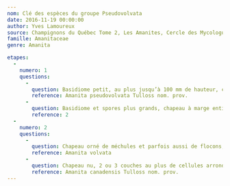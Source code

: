 ```yaml
---
nom: Clé des espèces du groupe Pseudovolvata
date: 2016-11-19 00:00:00
author: Yves Lamoureux
source: Champignons du Québec Tome 2, Les Amanites, Cercle des Mycologues de Montréal, 2006, 109 p. + 52 figures
famille: Amanitaceae
genre: Amanita

etapes:
  -
    numero: 1
    questions:
      -
        question: Basidiome petit, au plus jusqu’à 100 mm de hauteur, chapeau 30-70 mm Ø, à marge nettement sillonnée à maturité, spores 8,5-12,5 x 5,5-7,5 µm
        reference: Amanita pseudovolvata Tulloss nom. prov.
      -
        question: Basidiome et spores plus grands, chapeau à marge entière ou très peu sillonnée, même à maturité
        reference: 2
  -
    numero: 2
    questions:
      -
        question: Chapeau orné de méchules et parfois aussi de flocons, plusieurs couches de cellules arrondies (5 à 8) présentes entre l'hyménium et les hyphes de la trame des lames, spores 10-14 x 6-7,5 µm
        reference: Amanita volvata
      -
        question: Chapeau nu, 2 ou 3 couches au plus de cellules arrondies présentes entre l'hyménium et les hyphes de la trame des lames, spores 11,5-15,5 x 5-6,5 µm
        reference: Amanita canadensis Tulloss nom. prov.
---
```

